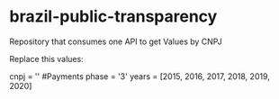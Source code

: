 # brazil-public-transparency
Repository that consumes one API to get Values by CNPJ

Replace this values:

cnpj = ''
#Payments
phase = '3' 
years = [2015, 2016, 2017, 2018, 2019, 2020]
